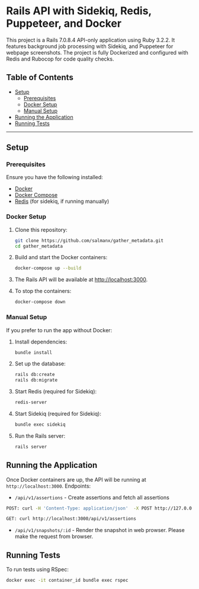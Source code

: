# Rails API with Sidekiq, Redis, Puppeteer, and Docker

This project is a Rails 7.0.8.4 API-only application using Ruby 3.2.2. It features background job processing with Sidekiq, and Puppeteer for webpage screenshots. The project is fully Dockerized and configured with Redis and Rubocop for code quality checks.

## Table of Contents

- [Setup](#setup)
  - [Prerequisites](#prerequisites)
  - [Docker Setup](#docker-setup)
  - [Manual Setup](#manual-setup)
- [Running the Application](#running-the-application)
- [Running Tests](#running-tests)

---

## Setup

### Prerequisites

Ensure you have the following installed:

- [Docker](https://docs.docker.com/get-docker/)
- [Docker Compose](https://docs.docker.com/compose/install/)
- [Redis](https://redis.io/) (for sidekiq, if running manually)

### Docker Setup

1. Clone this repository:

   ```bash
   git clone https://github.com/salmanx/gather_metadata.git
   cd gather_metadata
   ```

2. Build and start the Docker containers:

   ```bash
   docker-compose up --build
   ```

3. The Rails API will be available at [http://localhost:3000](http://localhost:3000).

4. To stop the containers:
   ```bash
   docker-compose down
   ```

### Manual Setup

If you prefer to run the app without Docker:

1. Install dependencies:

   ```bash
   bundle install
   ```

2. Set up the database:

   ```bash
   rails db:create
   rails db:migrate
   ```

3. Start Redis (required for Sidekiq):

   ```bash
   redis-server
   ```

4. Start Sidekiq (required for Sidekiq):

   ```bash
   bundle exec sidekiq
   ```

5. Run the Rails server:
   ```bash
   rails server
   ```

## Running the Application

Once Docker containers are up, the API will be running at `http://localhost:3000`. Endpoints:

- `/api/v1/assertions` - Create assertions and fetch all assertions

```bash
POST: curl -H 'Content-Type: application/json'  -X POST http://127.0.0.1:3000/api/v1/assertions -d '{ "url":"zenes.ai", "text": "Revamp the QA process"}'
```

```bash
GET: curl http://localhost:3000/api/v1/assertions

```

- `/api/v1/snapshots/:id` - Render the snapshot in web prowser. Please make the request from browser.

## Running Tests

To run tests using RSpec:

```bash
docker exec -it container_id bundle exec rspec
```
